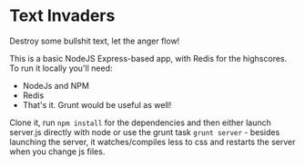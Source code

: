 Text Invaders
=============

Destroy some bullshit text, let the anger flow!

This is a basic NodeJS Express-based app, with Redis for the highscores.
To run it locally you'll need:

* NodeJs and NPM
* Redis
* That's it. Grunt would be useful as well!

Clone it, run `npm install` for the dependencies and then either launch server.js directly with node or use the grunt task `grunt server` - besides launching the server, it watches/compiles less to css and restarts the server when you change js files.

